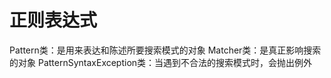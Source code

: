 # 正则表达式

Pattern类：是用来表达和陈述所要搜索模式的对象 Matcher类：是真正影响搜索的对象 PatternSyntaxException类：当遇到不合法的搜索模式时，会抛出例外


